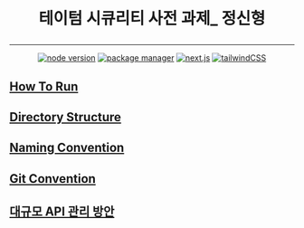 <div align="center">

<h1>

테이텀 시큐리티 사전 과제\_ 정신형

</h1>
</div>

---

<div align="center" dir="auto">

[![node version](https://img.shields.io/static/v1?label=node&message=v22.14.0&color=4B78E6)]() [![package manager](https://img.shields.io/static/v1?label=yarn&message=v1.22.22&color=73DC8C)]() [![next.js](https://img.shields.io/static/v1?label=next&message=v15.4.6&color=%23FA9BFA)]() [![tailwindCSS](https://img.shields.io/static/v1?label=tailwindCSS&message=v4.1.11&color=4B78E6)]()

</div>

## [How To Run](./docs/how-to-run.md)

## [Directory Structure](./docs/directory-structure.md)

## [Naming Convention](./docs/naming-convention.md)

## [Git Convention](./docs/git-convention.md)

## [대규모 API 관리 방안](./docs/api-management-strategy.md)
